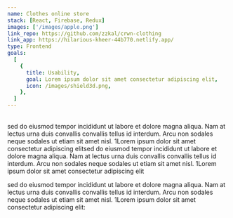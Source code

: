 ```yaml
---
name: Clothes online store
stack: [React, Firebase, Redux]
images: ['/images/apple.png']
link_repo: https://github.com/zzkal/crwn-clothing
link_app: https://hilarious-kheer-44b770.netlify.app/
type: Frontend
goals:
  [
    {
      title: Usability,
      goal: Lorem ipsum dolor sit amet consectetur adipiscing elit,
      icon: /images/shield3d.png,
    },
  ]
---
```


</br>
sed do eiusmod tempor incididunt ut labore et dolore magna aliqua. Nam at lectus urna duis convallis convallis tellus id interdum. Arcu non sodales neque sodales ut etiam sit amet nisl. 1Lorem ipsum dolor sit amet consectetur adipiscing elitsed do eiusmod tempor incididunt ut labore et dolore magna aliqua. Nam at lectus urna duis convallis convallis tellus id interdum. Arcu non sodales neque sodales ut etiam sit amet nisl. 1Lorem ipsum dolor sit amet consectetur adipiscing elit

sed do eiusmod tempor incididunt ut labore et dolore magna aliqua. Nam at lectus urna duis convallis convallis tellus id interdum. Arcu non sodales neque sodales ut etiam sit amet nisl.
1Lorem ipsum dolor sit amet consectetur adipiscing elit:
